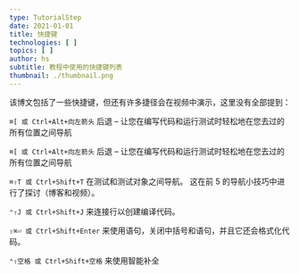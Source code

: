 ```yaml
---
type: TutorialStep
date: 2021-01-01
title: 快捷键
technologies: [ ]
topics: [ ]
author: hs
subtitle: 教程中使用的快捷键列表
thumbnail: ./thumbnail.png
---
```


该博文包括了一些快捷键，但还有许多捷径会在视频中演示，这里没有全部提到：

`⌘[ 或 Ctrl+Alt+向左箭头` 后退 – 让您在编写代码和运行测试时轻松地在您去过的所有位置之间导航

`⌘[ 或 Ctrl+Alt+向左箭头` 后退 – 让您在编写代码和运行测试时轻松地在您去过的所有位置之间导航

`⌘⇧T 或 Ctrl+Shift+T` 在测试和测试对象之间导航。 这在前 5 的导航小技巧中进行了探讨（博客和视频）。

`⌃⇧J 或 Ctrl+Shift+J` 来连接行以创建编译代码。

`⇧⌘⏎ 或 Ctrl+Shift+Enter` 来使用语句，关闭中括号和语句，并且它还会格式化代码。

`⌃⇧空格 或 Ctrl+Shift+空格` 来使用智能补全